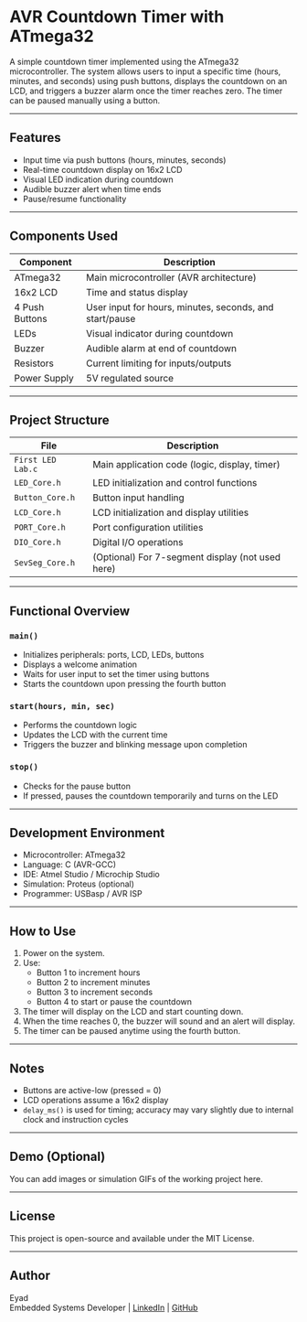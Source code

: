 # AVR Countdown Timer with ATmega32

A simple countdown timer implemented using the ATmega32 microcontroller. The system allows users to input a specific time (hours, minutes, and seconds) using push buttons, displays the countdown on an LCD, and triggers a buzzer alarm once the timer reaches zero. The timer can be paused manually using a button.

---

## Features

- Input time via push buttons (hours, minutes, seconds)
- Real-time countdown display on 16x2 LCD
- Visual LED indication during countdown
- Audible buzzer alert when time ends
- Pause/resume functionality

---

## Components Used

| Component       | Description                         |
|----------------|-------------------------------------|
| ATmega32        | Main microcontroller (AVR architecture) |
| 16x2 LCD        | Time and status display             |
| 4 Push Buttons  | User input for hours, minutes, seconds, and start/pause |
| LEDs            | Visual indicator during countdown   |
| Buzzer          | Audible alarm at end of countdown   |
| Resistors       | Current limiting for inputs/outputs |
| Power Supply    | 5V regulated source                 |

---

## Project Structure

| File               | Description                                      |
|--------------------|--------------------------------------------------|
| `First LED Lab.c`  | Main application code (logic, display, timer)   |
| `LED_Core.h`       | LED initialization and control functions         |
| `Button_Core.h`    | Button input handling                            |
| `LCD_Core.h`       | LCD initialization and display utilities         |
| `PORT_Core.h`      | Port configuration utilities                     |
| `DIO_Core.h`       | Digital I/O operations                           |
| `SevSeg_Core.h`    | (Optional) For 7-segment display (not used here) |

---

## Functional Overview

### `main()`
- Initializes peripherals: ports, LCD, LEDs, buttons
- Displays a welcome animation
- Waits for user input to set the timer using buttons
- Starts the countdown upon pressing the fourth button

### `start(hours, min, sec)`
- Performs the countdown logic
- Updates the LCD with the current time
- Triggers the buzzer and blinking message upon completion

### `stop()`
- Checks for the pause button
- If pressed, pauses the countdown temporarily and turns on the LED

---

## Development Environment

- Microcontroller: ATmega32
- Language: C (AVR-GCC)
- IDE: Atmel Studio / Microchip Studio
- Simulation: Proteus (optional)
- Programmer: USBasp / AVR ISP

---

## How to Use

1. Power on the system.
2. Use:
   - Button 1 to increment hours
   - Button 2 to increment minutes
   - Button 3 to increment seconds
   - Button 4 to start or pause the countdown
3. The timer will display on the LCD and start counting down.
4. When the time reaches 0, the buzzer will sound and an alert will display.
5. The timer can be paused anytime using the fourth button.

---

## Notes

- Buttons are active-low (pressed = 0)
- LCD operations assume a 16x2 display
- `delay_ms()` is used for timing; accuracy may vary slightly due to internal clock and instruction cycles

---

## Demo (Optional)

You can add images or simulation GIFs of the working project here.

---

## License

This project is open-source and available under the MIT License.

---

## Author

Eyad  
Embedded Systems Developer | [LinkedIn](#) | [GitHub](#)
